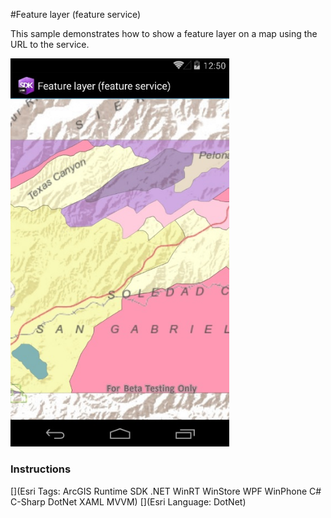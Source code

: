 #Feature layer (feature service)

This sample demonstrates how to show a feature layer on a map using the URL to the service.

<img src="FeatureLayerUrl.jpg" width="350"/>

### Instructions



[](Esri Tags: ArcGIS Runtime SDK .NET WinRT WinStore WPF WinPhone C# C-Sharp DotNet XAML MVVM)
[](Esri Language: DotNet)
